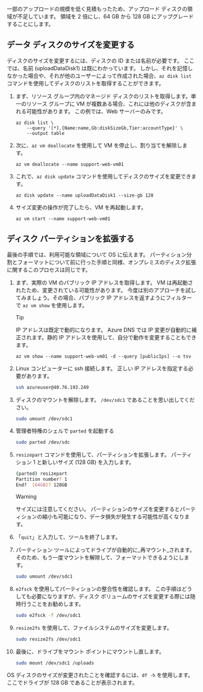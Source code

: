 一部のアップロードの規模を低く見積もったため、アップロード ディスクの領域が不足しています。 領域を 2 倍にし、64 GB から 128 GB にアップグレードすることにします。

## <a name="resize-the-data-disk"></a>データ ディスクのサイズを変更する

ディスクのサイズを変更するには、ディスクの ID または名前が必要です。 ここでは、名前 (uploadDataDisk1) は既にわかっています。 しかし、それを記憶しなかった場合や、それが他のユーザーによって作成された場合、`az disk list` コマンドを使用してディスクのリストを取得することができます。

1. まず、リソース グループ内のマネージド ディスクのリストを取得します。単一のリソース グループに VM が複数ある場合、これには他のディスクが含まれる可能性があります。 この例では、Web サーバーのみです。

    ```azurecli
    az disk list \
        --query '[*].{Name:name,Gb:diskSizeGb,Tier:accountType}' \
        --output table
    ```

1. 次に、`az vm deallocate` を使用して VM を停止し、割り当てを解除します。 

    ```azurecli
    az vm deallocate --name support-web-vm01
    ```
1. これで、`az disk update` コマンドを使用してディスクのサイズを変更できます。

    ```azurecli
    az disk update --name uploadDataDisk1 --size-gb 128
    ```
    
1. サイズ変更の操作が完了したら、VM を再起動します。

    ```azurecli
    az vm start --name support-web-vm01
    ```

## <a name="expand-the-disk-partition"></a>ディスク パーティションを拡張する

最後の手順では、利用可能な領域について OS に伝えます。 パーティション分割とフォーマットについて前に行った手順と同様、オンプレミスのディスク拡張に関するこのプロセスは同じです。 

1. まず、実際の VM のパブリック IP アドレスを取得します。 VM は再起動されたため、変更されている可能性があります。 今度は別のアプローチを試してみましょう。その場合、パブリック IP アドレスを返すようにフィルターで `az vm show` を使用します。

    > [!TIP]
    > IP アドレスは既定で動的になります。 Azure DNS では IP 変更が自動的に補正されます。静的 IP アドレスを使用して、自分で動作を変更することもできます。

    ```azurecli
    az vm show --name support-web-vm01 -d --query [publicIps] --o tsv
    ```
    
1. Linux コンピューターに ssh 接続します。 正しい IP アドレスを指定する必要があります。

    ```bash
    ssh azureuser@40.76.193.249
    ```

1. ディスクのマウントを解除します。 `/dev/sdc1` であることを思い出してください。

    ```bash
    sudo umount /dev/sdc1
    ```

1. 管理者特権のシェルで `parted` を起動する

    ```bash
    sudo parted /dev/sdc
    ```
    
1. `resizepart` コマンドを使用して、パーティションを拡張します。 パーティション 1 と新しいサイズ (128 GB) を入力します。

    ```bash
    (parted) resizepart
    Partition number? 1
    End?  [64GB]? 128GB
    ```

    > [!WARNING]
    > サイズには注意してください。 パーティションのサイズを変更するとパーティションの縮小も可能になり、データ損失が発生する可能性が高くなります。
    
1. 「`quit`」と入力して、ツールを終了します。

1. パーティション ツールによってドライブが自動的に_再マウント_されます。 そのため、もう一度マウントを解除して、フォーマットできるようにします。

    ```bash
    sudo umount /dev/sdc1
    ```
    
1. `e2fsck` を使用してパーティションの整合性を確認します。 この手順はどうしても必要になりますが、ディスク ボリュームのサイズを変更する際には随時行うことをお勧めします。

    ```bash
    sudo e2fsck -f /dev/sdc1
    ```

1. `resize2fs` を使用して、ファイルシステムのサイズを変更します。

    ```bash
    sudo resize2fs /dev/sdc1
    ```

1. 最後に、ドライブをマウント ポイントにマウントし直します。

    ```bash
    sudo mount /dev/sdc1 /uploads
    ```

OS ディスクのサイズが変更されたことを確認するには、`df -h` を使用します。 ここでドライブが 128 GB であることが表示されます。
